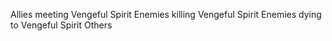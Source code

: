 



Allies meeting Vengeful Spirit
Enemies killing Vengeful Spirit
Enemies dying to Vengeful Spirit
Others
